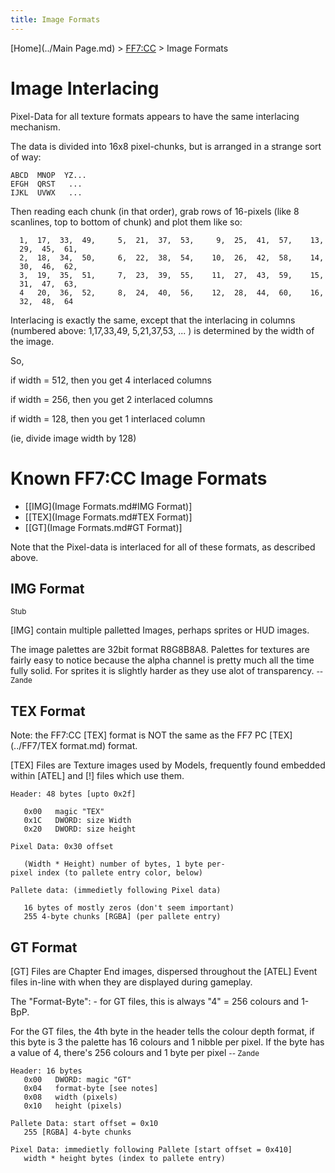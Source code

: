 ```yaml
---
title: Image Formats
---
```


[Home](../Main Page.md) > [FF7:CC](../FF7:CC.md) > Image Formats

# Image Interlacing

Pixel-Data for all texture formats appears to have the same interlacing mechanism.

The data is divided into 16x8 pixel-chunks, but is arranged in a strange sort of way:

`ABCD  MNOP  YZ...`  
`EFGH  QRST   ...`  
`IJKL  UVWX   ...`

Then reading each chunk (in that order), grab rows of 16-pixels (like 8 scanlines, top to bottom of chunk) and plot them like so:

`  1,  17,  33,  49,     5,  21,  37,  53,     9,  25,  41,  57,    13,  29,  45,  61,`  
`  2,  18,  34,  50,     6,  22,  38,  54,    10,  26,  42,  58,    14,  30,  46,  62,`  
`  3,  19,  35,  51,     7,  23,  39,  55,    11,  27,  43,  59,    15,  31,  47,  63,`  
`  4   20,  36,  52,     8,  24,  40,  56,    12,  28,  44,  60,    16,  32,  48,  64`

Interlacing is exactly the same, except that the interlacing in columns (numbered above: 1,17,33,49, 5,21,37,53, ... ) is determined by the width of the image.

So,

if width = 512, then you get 4 interlaced columns

if width = 256, then you get 2 interlaced columns

if width = 128, then you get 1 interlaced column

(ie, divide image width by 128)

  

# Known FF7:CC Image Formats

-   [\[IMG](Image Formats.md#IMG Format)\]
-   [\[TEX](Image Formats.md#TEX Format)\]
-   [\[GT](Image Formats.md#GT Format)\]

  
Note that the Pixel-data is interlaced for all of these formats, as described above.

  

## IMG Format

<small>Stub</small>

  
\[IMG\] contain multiple palletted Images, perhaps sprites or HUD images.

  
The image palettes are 32bit format R8G8B8A8. Palettes for textures are fairly easy to notice because the alpha channel is pretty much all the time fully solid. For sprites it is slightly harder as they use alot of transparency. <small>-- Zande</small>

  

## TEX Format

Note: the FF7:CC \[TEX\] format is NOT the same as the FF7 PC [TEX](../FF7/TEX format.md) format.

  
\[TEX\] Files are Texture images used by Models, frequently found embedded within \[ATEL\] and \[!\] files which use them.

`Header: 48 bytes [upto 0x2f]`  
  
`   0x00   magic "TEX"`  
`   0x1C   DWORD: size Width`  
`   0x20   DWORD: size height`  
  
`Pixel Data: 0x30 offset`  
  
`   (Width * Height) number of bytes, 1 byte per-pixel index (to pallete entry color, below)`  
  
`Pallete data: (immedietly following Pixel data)`  
  
`   16 bytes of mostly zeros (don't seem important)`  
`   255 4-byte chunks [RGBA] (per pallete entry)`

  

## GT Format

\[GT\] Files are Chapter End images, dispersed throughout the \[ATEL\] Event files in-line with when they are displayed during gameplay.

  
The "Format-Byte": - for GT files, this is always "4" = 256 colours and 1-BpP.

  
For the GT files, the 4th byte in the header tells the colour depth format, if this byte is 3 the palette has 16 colours and 1 nibble per pixel. If the byte has a value of 4, there's 256 colours and 1 byte per pixel <small>-- Zande</small>

  

`Header: 16 bytes`  
`   0x00   DWORD: magic "GT"`  
`   0x04   format-byte [see notes]`  
`   0x08   width (pixels)`  
`   0x10   height (pixels)`  
  
`Pallete Data: start offset = 0x10`  
`   255 [RGBA] 4-byte chunks`  
  
`Pixel Data: immedietly following Pallete [start offset = 0x410]`  
`   width * height bytes (index to pallete entry)`
